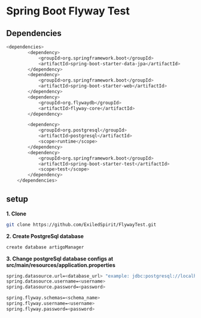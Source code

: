 # Spring Boot Flyway Test

## Dependencies

```bash
<dependencies>
		<dependency>
			<groupId>org.springframework.boot</groupId>
			<artifactId>spring-boot-starter-data-jpa</artifactId>
		</dependency>
		<dependency>
			<groupId>org.springframework.boot</groupId>
			<artifactId>spring-boot-starter-web</artifactId>
		</dependency>
		<dependency>
			<groupId>org.flywaydb</groupId>
			<artifactId>flyway-core</artifactId>
		</dependency>

		<dependency>
			<groupId>org.postgresql</groupId>
			<artifactId>postgresql</artifactId>
			<scope>runtime</scope>
		</dependency>
		<dependency>
			<groupId>org.springframework.boot</groupId>
			<artifactId>spring-boot-starter-test</artifactId>
			<scope>test</scope>
		</dependency>
	</dependencies>
```

## setup

**1. Clone**

```bash
git clone https://github.com/ExiledSpirit/FlywayTest.git
```

**2. Create PostgreSql database**
```bash
create database artigoManager
```

**3. Change postgreSql database configs at src/main/resources/application.properties**

```bash
spring.datasource.url=<database_url> "example: jdbc:postgresql://localhost:3306/artigoManager"
spring.datasource.username=<username>
spring.datasource.password=<password>

spring.flyway.schemas=<schema_name>
spring.flyway.username=<username>
spring.flyway.password=<password>
```
